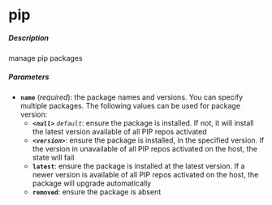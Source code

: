 # pip


##### Description
manage pip packages

##### Parameters

*	**`name`** (*required*): the package names and versions. You can specify multiple packages. The following values can be used for package version:
	- ***`<null>`*** *`default`*: ensure the package is installed. If not, it will install the latest version available of all PIP repos activated
	- ***`<version>`***: ensure the package is installed, in the specified version. If the version in unavailable of all PIP repos activated on the host, the state will fail
	- **`latest`**: ensure the package is installed at the latest version. If a newer version is available of all PIP repos activated on the host, the package will upgrade automatically
	- **`removed`**: ensure the package is absent
				